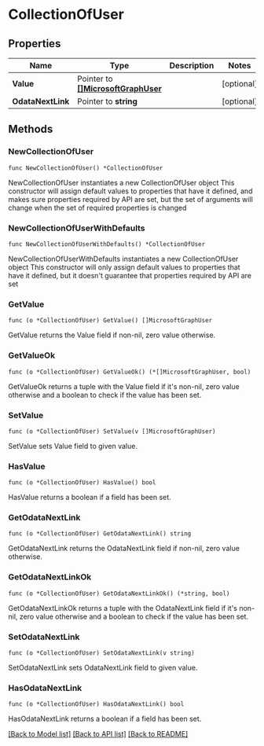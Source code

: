 # CollectionOfUser

## Properties

Name | Type | Description | Notes
------------ | ------------- | ------------- | -------------
**Value** | Pointer to [**[]MicrosoftGraphUser**](MicrosoftGraphUser.md) |  | [optional] 
**OdataNextLink** | Pointer to **string** |  | [optional] 

## Methods

### NewCollectionOfUser

`func NewCollectionOfUser() *CollectionOfUser`

NewCollectionOfUser instantiates a new CollectionOfUser object
This constructor will assign default values to properties that have it defined,
and makes sure properties required by API are set, but the set of arguments
will change when the set of required properties is changed

### NewCollectionOfUserWithDefaults

`func NewCollectionOfUserWithDefaults() *CollectionOfUser`

NewCollectionOfUserWithDefaults instantiates a new CollectionOfUser object
This constructor will only assign default values to properties that have it defined,
but it doesn't guarantee that properties required by API are set

### GetValue

`func (o *CollectionOfUser) GetValue() []MicrosoftGraphUser`

GetValue returns the Value field if non-nil, zero value otherwise.

### GetValueOk

`func (o *CollectionOfUser) GetValueOk() (*[]MicrosoftGraphUser, bool)`

GetValueOk returns a tuple with the Value field if it's non-nil, zero value otherwise
and a boolean to check if the value has been set.

### SetValue

`func (o *CollectionOfUser) SetValue(v []MicrosoftGraphUser)`

SetValue sets Value field to given value.

### HasValue

`func (o *CollectionOfUser) HasValue() bool`

HasValue returns a boolean if a field has been set.

### GetOdataNextLink

`func (o *CollectionOfUser) GetOdataNextLink() string`

GetOdataNextLink returns the OdataNextLink field if non-nil, zero value otherwise.

### GetOdataNextLinkOk

`func (o *CollectionOfUser) GetOdataNextLinkOk() (*string, bool)`

GetOdataNextLinkOk returns a tuple with the OdataNextLink field if it's non-nil, zero value otherwise
and a boolean to check if the value has been set.

### SetOdataNextLink

`func (o *CollectionOfUser) SetOdataNextLink(v string)`

SetOdataNextLink sets OdataNextLink field to given value.

### HasOdataNextLink

`func (o *CollectionOfUser) HasOdataNextLink() bool`

HasOdataNextLink returns a boolean if a field has been set.


[[Back to Model list]](../README.md#documentation-for-models) [[Back to API list]](../README.md#documentation-for-api-endpoints) [[Back to README]](../README.md)


